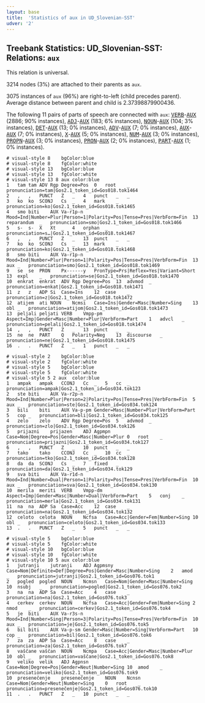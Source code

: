 ```yaml
---
layout: base
title:  'Statistics of aux in UD_Slovenian-SST'
udver: '2'
---
```


## Treebank Statistics: UD_Slovenian-SST: Relations: `aux`

This relation is universal.

3214 nodes (3%) are attached to their parents as `aux`.

3075 instances of `aux` (96%) are right-to-left (child precedes parent).
Average distance between parent and child is 2.37398879900436.

The following 11 pairs of parts of speech are connected with `aux`: <tt><a href="sl_sst-pos-VERB.html">VERB</a></tt>-<tt><a href="sl_sst-pos-AUX.html">AUX</a></tt> (2886; 90% instances), <tt><a href="sl_sst-pos-ADJ.html">ADJ</a></tt>-<tt><a href="sl_sst-pos-AUX.html">AUX</a></tt> (183; 6% instances), <tt><a href="sl_sst-pos-NOUN.html">NOUN</a></tt>-<tt><a href="sl_sst-pos-AUX.html">AUX</a></tt> (104; 3% instances), <tt><a href="sl_sst-pos-DET.html">DET</a></tt>-<tt><a href="sl_sst-pos-AUX.html">AUX</a></tt> (13; 0% instances), <tt><a href="sl_sst-pos-ADV.html">ADV</a></tt>-<tt><a href="sl_sst-pos-AUX.html">AUX</a></tt> (7; 0% instances), <tt><a href="sl_sst-pos-AUX.html">AUX</a></tt>-<tt><a href="sl_sst-pos-AUX.html">AUX</a></tt> (7; 0% instances), <tt><a href="sl_sst-pos-X.html">X</a></tt>-<tt><a href="sl_sst-pos-AUX.html">AUX</a></tt> (5; 0% instances), <tt><a href="sl_sst-pos-NUM.html">NUM</a></tt>-<tt><a href="sl_sst-pos-AUX.html">AUX</a></tt> (3; 0% instances), <tt><a href="sl_sst-pos-PROPN.html">PROPN</a></tt>-<tt><a href="sl_sst-pos-AUX.html">AUX</a></tt> (3; 0% instances), <tt><a href="sl_sst-pos-PRON.html">PRON</a></tt>-<tt><a href="sl_sst-pos-AUX.html">AUX</a></tt> (2; 0% instances), <tt><a href="sl_sst-pos-PART.html">PART</a></tt>-<tt><a href="sl_sst-pos-AUX.html">AUX</a></tt> (1; 0% instances).


~~~ conllu
# visual-style 8	bgColor:blue
# visual-style 8	fgColor:white
# visual-style 13	bgColor:blue
# visual-style 13	fgColor:white
# visual-style 13 8 aux	color:blue
1	tam	tam	ADV	Rgp	Degree=Pos	0	root	_	pronunciation=tam|Gos2.1_token_id=Gos018.tok1464
2	,	,	PUNCT	Z	_	4	punct	_	_
3	ko	ko	SCONJ	Cs	_	4	mark	_	pronunciation=ko|Gos2.1_token_id=Gos018.tok1465
4	smo	biti	AUX	Va-r1p-n	Mood=Ind|Number=Plur|Person=1|Polarity=Pos|Tense=Pres|VerbForm=Fin	13	reparandum	_	pronunciation=smo|Gos2.1_token_id=Gos018.tok1466
5	s-	s-	X	Xt	_	4	orphan	_	pronunciation=s…|Gos2.1_token_id=Gos018.tok1467
6	,	,	PUNCT	Z	_	13	punct	_	_
7	ko	ko	SCONJ	Cs	_	13	mark	_	pronunciation=ko|Gos2.1_token_id=Gos018.tok1468
8	smo	biti	AUX	Va-r1p-n	Mood=Ind|Number=Plur|Person=1|Polarity=Pos|Tense=Pres|VerbForm=Fin	13	aux	_	pronunciation=smo|Gos2.1_token_id=Gos018.tok1469
9	se	se	PRON	Px------y	PronType=Prs|Reflex=Yes|Variant=Short	13	expl	_	pronunciation=se|Gos2.1_token_id=Gos018.tok1470
10	enkrat	enkrat	ADV	Rgp	Degree=Pos	13	advmod	_	pronunciation=enkat|Gos2.1_token_id=Gos018.tok1471
11	z	z	ADP	Si	Case=Ins	12	case	_	pronunciation=z|Gos2.1_token_id=Gos018.tok1472
12	atijem	ati	NOUN	Ncmsi	Case=Ins|Gender=Masc|Number=Sing	13	obl	_	pronunciation=atijom|Gos2.1_token_id=Gos018.tok1473
13	peljali	peljati	VERB	Vmpp-pm	Aspect=Imp|Gender=Masc|Number=Plur|VerbForm=Part	1	advcl	_	pronunciation=pelali|Gos2.1_token_id=Gos018.tok1474
14	,	,	PUNCT	Z	_	13	punct	_	_
15	ne	ne	PART	Q	Polarity=Neg	13	discourse	_	pronunciation=ne|Gos2.1_token_id=Gos018.tok1475
16	.	.	PUNCT	Z	_	1	punct	_	_

~~~


~~~ conllu
# visual-style 2	bgColor:blue
# visual-style 2	fgColor:white
# visual-style 5	bgColor:blue
# visual-style 5	fgColor:white
# visual-style 5 2 aux	color:blue
1	ampak	ampak	CCONJ	Cc	_	5	cc	_	pronunciation=ampak|Gos2.1_token_id=Gos034.tok123
2	ste	biti	AUX	Va-r2p-n	Mood=Ind|Number=Plur|Person=2|Polarity=Pos|Tense=Pres|VerbForm=Fin	5	aux	_	pronunciation=ste|Gos2.1_token_id=Gos034.tok124
3	bili	biti	AUX	Va-p-pm	Gender=Masc|Number=Plur|VerbForm=Part	5	cop	_	pronunciation=bli|Gos2.1_token_id=Gos034.tok125
4	zelo	zelo	ADV	Rgp	Degree=Pos	5	advmod	_	pronunciation=zlo|Gos2.1_token_id=Gos034.tok126
5	prijazni	prijazen	ADJ	Agpmpn	Case=Nom|Degree=Pos|Gender=Masc|Number=Plur	0	root	_	pronunciation=prijazni|Gos2.1_token_id=Gos034.tok127
6	,	,	PUNCT	Z	_	10	punct	_	_
7	tako	tako	CCONJ	Cc	_	10	cc	_	pronunciation=tko|Gos2.1_token_id=Gos034.tok128
8	da	da	SCONJ	Cs	_	7	fixed	_	pronunciation=da|Gos2.1_token_id=Gos034.tok129
9	sva	biti	AUX	Va-r1d-n	Mood=Ind|Number=Dual|Person=1|Polarity=Pos|Tense=Pres|VerbForm=Fin	10	aux	_	pronunciation=sva|Gos2.1_token_id=Gos034.tok130
10	merila	meriti	VERB	Vmpp-dm	Aspect=Imp|Gender=Masc|Number=Dual|VerbForm=Part	5	conj	_	pronunciation=merla|Gos2.1_token_id=Gos034.tok131
11	na	na	ADP	Sa	Case=Acc	12	case	_	pronunciation=na|Gos2.1_token_id=Gos034.tok132
12	celoto	celota	NOUN	Ncfsa	Case=Acc|Gender=Fem|Number=Sing	10	obl	_	pronunciation=celoto|Gos2.1_token_id=Gos034.tok133
13	.	.	PUNCT	Z	_	5	punct	_	_

~~~


~~~ conllu
# visual-style 5	bgColor:blue
# visual-style 5	fgColor:white
# visual-style 10	bgColor:blue
# visual-style 10	fgColor:white
# visual-style 10 5 aux	color:blue
1	jutranji	jutranji	ADJ	Agpmsny	Case=Nom|Definite=Def|Degree=Pos|Gender=Masc|Number=Sing	2	amod	_	pronunciation=jutranji|Gos2.1_token_id=Gos076.tok1
2	pogled	pogled	NOUN	Ncmsn	Case=Nom|Gender=Masc|Number=Sing	10	nsubj	_	pronunciation=pogled|Gos2.1_token_id=Gos076.tok2
3	na	na	ADP	Sa	Case=Acc	4	case	_	pronunciation=na|Gos2.1_token_id=Gos076.tok3
4	cerkev	cerkev	NOUN	Ncfsa	Case=Acc|Gender=Fem|Number=Sing	2	nmod	_	pronunciation=cerkev|Gos2.1_token_id=Gos076.tok4
5	je	biti	AUX	Va-r3s-n	Mood=Ind|Number=Sing|Person=3|Polarity=Pos|Tense=Pres|VerbForm=Fin	10	aux	_	pronunciation=je|Gos2.1_token_id=Gos076.tok5
6	bil	biti	AUX	Va-p-sm	Gender=Masc|Number=Sing|VerbForm=Part	10	cop	_	pronunciation=bil|Gos2.1_token_id=Gos076.tok6
7	za	za	ADP	Sa	Case=Acc	8	case	_	pronunciation=za|Gos2.1_token_id=Gos076.tok7
8	vaščane	vaščan	NOUN	Ncmpa	Case=Acc|Gender=Masc|Number=Plur	10	obl	_	pronunciation=vaščane|Gos2.1_token_id=Gos076.tok8
9	veliko	velik	ADJ	Agpnsn	Case=Nom|Degree=Pos|Gender=Neut|Number=Sing	10	amod	_	pronunciation=veliko|Gos2.1_token_id=Gos076.tok9
10	presenečenje	presenečenje	NOUN	Ncnsn	Case=Nom|Gender=Neut|Number=Sing	0	root	_	pronunciation=presenečenje|Gos2.1_token_id=Gos076.tok10
11	.	.	PUNCT	Z	_	10	punct	_	_

~~~


